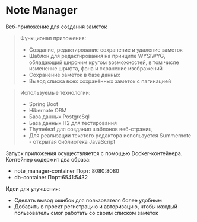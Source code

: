 # Note Manager
Веб-приложение для создания заметок

> Функционал приложения: 
> - Создание, редактирование сохранение и удаление заметок
> - Шаблон для редактирования на принципе WYSIWYG, обладающий широким кругом возможностей, 
>   в том числе изменение шрифта, фона и схранение изображений
> - Сохранение заметок в базе данных
> - Вывод списка всех сохранённых заметок с пагинацией

> Используемые технологии: 
> - Spring Boot
> - Hibernate ORM
> - База данных PostgreSql
> - База данных H2 для тестирования
> - Thymeleaf для создания шаблонов веб-страниц
> - Для реализации текстого редактора используется Summernote - открытая библиотека JavaScript

Запуск приложения осуществляется c помощью Docker-контейнера.
Контейнер содержит два образа:
- note_manager-container Порт: 8080:8080
- db-container Порт:6541:5432

Идеи для улучшения:
- Сделать вывод ошибок для пользователя более удобным
- Добавить в проект регистрацию и авторизацию, чтобы каждый пользователь смог работать со своим списком заметок


